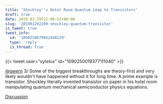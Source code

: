 ```yaml
---
title: 'Shockley''s Hotel Room Quantum Leap to Transistors'
draft: true
date: 2019-01-29T22:09:52+00:00
slug: '201901292209-shockley-quantum-transistor'
is_tweet: true
tweet_info:
  id: '1090250679862448129'
  type: 'reply'
  is_thread: True
---
```




{{< tweet user="sytelus" id="1090250019377111040" >}}

[@gwern](https://x.com/gwern) 3/ Some of the biggest breakthroughs are theory-first and very likely wouldn't have happened without it for long time. A prime example is transistor. Shockley literally invented transistor on paper in his hotel room manipulating quantum mechanical semiconductor physics equations.

[Discussion](https://x.com/sytelus/status/1090250679862448129)
